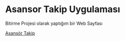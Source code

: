 # Asansor Takip Uygulaması


Bitirme Projesi olarak yaptığım bir Web Sayfası

[Asansör Takip](http://asansortakip.somee.com/Anasayfa/Index)
